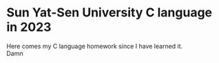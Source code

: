 # Sun Yat-Sen University C language in 2023
Here comes my C language homework since I have learned it.  
Damn  
